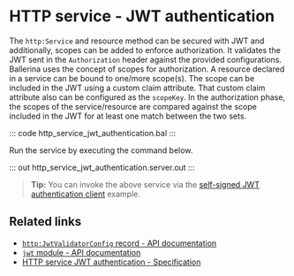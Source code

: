 # HTTP service - JWT authentication

The `http:Service` and resource method can be secured with JWT and additionally, scopes can be added to enforce authorization. It validates the JWT sent in the `Authorization` header against the provided configurations. Ballerina uses the concept of scopes for authorization. A resource declared in a service can be bound to one/more scope(s). The scope can be included in the JWT using a custom claim attribute. That custom claim attribute also can be configured as the `scopeKey`. In the authorization phase, the scopes of the service/resource are compared against the scope included in the JWT for at least one match between the two sets.

::: code http_service_jwt_authentication.bal :::

Run the service by executing the command below.

::: out http_service_jwt_authentication.server.out :::

>**Tip:** You can invoke the above service via the [self-signed JWT authentication client](/learn/by-example/http-client-self-signed-jwt-authentication) example.

## Related links
- [`http:JwtValidatorConfig` record - API documentation](https://lib.ballerina.io/ballerina/http/latest#JwtValidatorConfig)
- [`jwt` module - API documentation](https://lib.ballerina.io/ballerina/jwt/latest/)
- [HTTP service JWT authentication - Specification](/spec/http/#9113-listener---jwt-auth)
